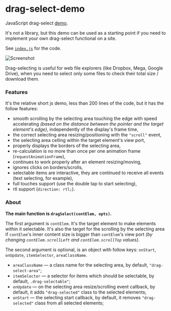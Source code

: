 # drag-select-demo

JavaScript drag-select [demo](https://alttiri.github.io/drag-select-demo/).

It's not a library, but this demo can be used as a starting point if you need to implement your own drag-select functional on a site.

See [`index.js`](https://github.com/AlttiRi/drag-select-demo/blob/master/index.js) for the code.

![Screenshot](https://user-images.githubusercontent.com/16310547/232238704-9b0659f1-d8f1-42d9-a1e5-63130a194145.png)

Drag-selecting is useful for web file explorers (like Dropbox, Mega, Google Drive),
when you need to select only some files to check their total size / download them.

### Features

It's the relative short js demo, less than 200 lines of the code, but it has the follow features:

- smooth scrolling by the selecting area touching the edge with speed accelerating _(based on the distance between the pointer and the target element's edge)_, independently of the display's frame time,
- the correct selecting area resizing/positioning with the `"scroll"` event,
- the selecting area celling within the target element's view port,
- properly displays the borders of the selecting area,
- re-calculation is no more than once per one animation frame (`requestAnimationFrame`),
- continues to work properly after an element resizing/moving,
- ignores clicks on borders/scrolls,
- selectable items are interactive, they are continued to receive all events (text selecting, for example),
- full touches support (use the double tap to start selecting),
- rtl support (`direction: rtl;`).


### About

**The main function is `dragSelect(contElem, opts)`.**

The first argument is `contElem`.
It's the target element to make elements within it selectable.
It's also the target for the scrolling by the selecting area if `contElem`'s inner content size is bigger than
`contElem`'s view port _(by changing `contElem.scrollLeft` and `contElem.scrollTop` values)_.

The second argument is optional, is an object with follow keys: `onStart`, `onUpdate`, `itemSelector`, `areaClassName`.
- `areaClassName` — a class name for the selecting area, by default, `"drag-select-area"`;
- `itemSelector` — a selector for items which should be selectable, by default, `.drag-selectable"`;
- `onUpdate` — on the selecting area resize/scrolling event callback, by default, it adds `"drag-selected"` class to the selected elements;
- `onStart` — the selecting start callback, by default, it removes `"drag-selected"` class from all selected elements;

